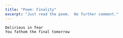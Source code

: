 ```yaml
---
title: "Poem: Finality"
excerpt: "Just read the poem.  No further comment."
---
```


```
Delirious in fear
You fathom the final tomorrow
```
